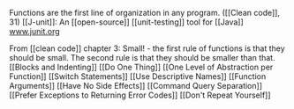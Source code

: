 Functions are the first line of organization in any program. ([[Clean code]], 31)
[[J-unit]]: An [[open-source]] [[unit-testing]] tool for [[Java]] www.junit.org

From [[clean code]] chapter 3:
Small! - the first rule of functions is that they should be small. The second rule is that they should be smaller than that.
[[Blocks and Indenting]]
[[Do One Thing]]
[[One Level of Abstraction per Function]]
[[Switch Statements]]
[[Use Descriptive Names]]
[[Function Arguments]]
[[Have No Side Effects]]
[[Command Query Separation]]
[[Prefer Exceptions to Returning Error Codes]]
[[Don't Repeat Yourself]]
